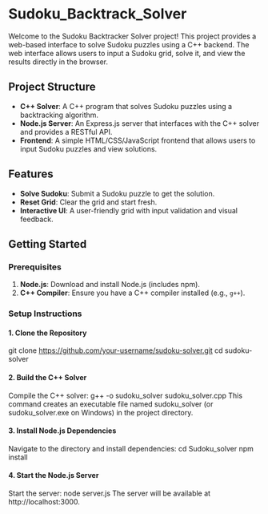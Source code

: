 # Sudoku_Backtrack_Solver

Welcome to the Sudoku Backtracker Solver project! This project provides a web-based interface to solve Sudoku puzzles using a C++ backend. The web interface allows users to input a Sudoku grid, solve it, and view the results directly in the browser.

## Project Structure

- **C++ Solver**: A C++ program that solves Sudoku puzzles using a backtracking algorithm.
- **Node.js Server**: An Express.js server that interfaces with the C++ solver and provides a RESTful API.
- **Frontend**: A simple HTML/CSS/JavaScript frontend that allows users to input Sudoku puzzles and view solutions.

## Features

- **Solve Sudoku**: Submit a Sudoku puzzle to get the solution.
- **Reset Grid**: Clear the grid and start fresh.
- **Interactive UI**: A user-friendly grid with input validation and visual feedback.

## Getting Started

### Prerequisites

1. **Node.js**: Download and install Node.js (includes npm).
2. **C++ Compiler**: Ensure you have a C++ compiler installed (e.g., `g++`).

### Setup Instructions

#### 1. Clone the Repository
git clone https://github.com/your-username/sudoku-solver.git
cd sudoku-solver
#### 2. Build the C++ Solver
Compile the C++ solver:
g++ -o sudoku_solver sudoku_solver.cpp
This command creates an executable file named sudoku_solver (or sudoku_solver.exe on Windows) in the project directory.
#### 3. Install Node.js Dependencies
Navigate to the directory and install dependencies:
cd Sudoku_solver
npm install
#### 4. Start the Node.js Server
Start the server:
node server.js
The server will be available at http://localhost:3000.
